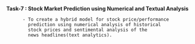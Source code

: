 **Task-7 : Stock Market Prediction using Numerical and Textual Analysis**
          
          - To create a hybrid model for stock price/performance 
            prediction using numerical analysis of historical
            stock prices and sentimental analysis of the
            news headlines(text analytics).
